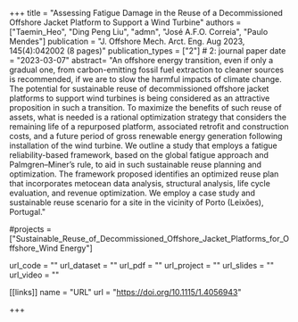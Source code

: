 +++
title = "Assessing Fatigue Damage in the Reuse of a Decommissioned Offshore Jacket Platform to Support a Wind Turbine"
authors = ["Taemin_Heo", "Ding Peng Liu", "admn", "José A.F.O. Correia", "Paulo Mendes"]
publication = "J. Offshore Mech. Arct. Eng. Aug 2023, 145(4):042002 (8 pages)"
publication_types = ["2"] # 2: journal paper
date = "2023-03-07"
abstract= "An offshore energy transition, even if only a gradual one, from carbon-emitting fossil fuel extraction to cleaner sources is recommended, if we are to slow the harmful impacts of climate change. The potential for sustainable reuse of decommissioned offshore jacket platforms to support wind turbines is being considered as an attractive proposition in such a transition. To maximize the benefits of such reuse of assets, what is needed is a rational optimization strategy that considers the remaining life of a repurposed platform, associated retrofit and construction costs, and a future period of gross renewable energy generation following installation of the wind turbine. We outline a study that employs a fatigue reliability-based framework, based on the global fatigue approach and Palmgren–Miner’s rule, to aid in such sustainable reuse planning and optimization. The framework proposed identifies an optimized reuse plan that incorporates metocean data analysis, structural analysis, life cycle evaluation, and revenue optimization. We employ a case study and sustainable reuse scenario for a site in the vicinity of Porto (Leixões), Portugal."

#projects = ["Sustainable_Reuse_of_Decommissioned_Offshore_Jacket_Platforms_for_Offshore_Wind Energy"]

url_code = ""
url_dataset = ""
url_pdf = ""
url_project = ""
url_slides = ""
url_video = ""

[[links]]
    name = "URL"
    url = "https://doi.org/10.1115/1.4056943"

+++